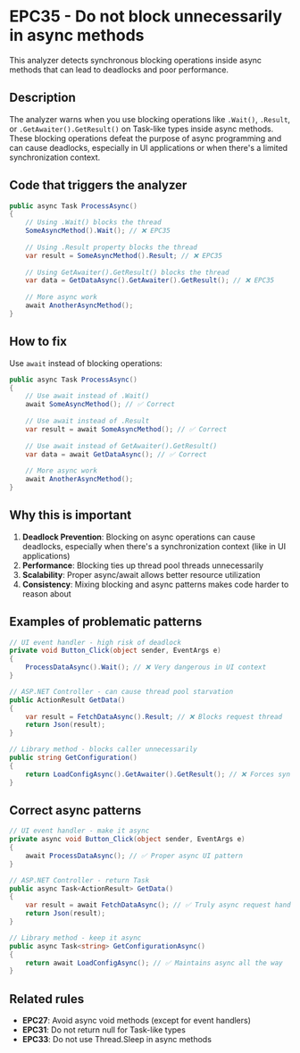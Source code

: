 # EPC35 - Do not block unnecessarily in async methods

This analyzer detects synchronous blocking operations inside async methods that can lead to deadlocks and poor performance.

## Description

The analyzer warns when you use blocking operations like `.Wait()`, `.Result`, or `.GetAwaiter().GetResult()` on Task-like types inside async methods. These blocking operations defeat the purpose of async programming and can cause deadlocks, especially in UI applications or when there's a limited synchronization context.

## Code that triggers the analyzer

```csharp
public async Task ProcessAsync()
{
    // Using .Wait() blocks the thread
    SomeAsyncMethod().Wait(); // ❌ EPC35
    
    // Using .Result property blocks the thread
    var result = SomeAsyncMethod().Result; // ❌ EPC35
    
    // Using GetAwaiter().GetResult() blocks the thread
    var data = GetDataAsync().GetAwaiter().GetResult(); // ❌ EPC35
    
    // More async work
    await AnotherAsyncMethod();
}
```

## How to fix

Use `await` instead of blocking operations:

```csharp
public async Task ProcessAsync()
{
    // Use await instead of .Wait()
    await SomeAsyncMethod(); // ✅ Correct
    
    // Use await instead of .Result
    var result = await SomeAsyncMethod(); // ✅ Correct
    
    // Use await instead of GetAwaiter().GetResult()
    var data = await GetDataAsync(); // ✅ Correct
    
    // More async work
    await AnotherAsyncMethod();
}
```

## Why this is important

1. **Deadlock Prevention**: Blocking on async operations can cause deadlocks, especially when there's a synchronization context (like in UI applications)
2. **Performance**: Blocking ties up thread pool threads unnecessarily
3. **Scalability**: Proper async/await allows better resource utilization
4. **Consistency**: Mixing blocking and async patterns makes code harder to reason about

## Examples of problematic patterns

```csharp
// UI event handler - high risk of deadlock
private void Button_Click(object sender, EventArgs e)
{
    ProcessDataAsync().Wait(); // ❌ Very dangerous in UI context
}

// ASP.NET Controller - can cause thread pool starvation
public ActionResult GetData()
{
    var result = FetchDataAsync().Result; // ❌ Blocks request thread
    return Json(result);
}

// Library method - blocks caller unnecessarily
public string GetConfiguration()
{
    return LoadConfigAsync().GetAwaiter().GetResult(); // ❌ Forces synchronous behavior
}
```

## Correct async patterns

```csharp
// UI event handler - make it async
private async void Button_Click(object sender, EventArgs e)
{
    await ProcessDataAsync(); // ✅ Proper async UI pattern
}

// ASP.NET Controller - return Task
public async Task<ActionResult> GetData()
{
    var result = await FetchDataAsync(); // ✅ Truly async request handling
    return Json(result);
}

// Library method - keep it async
public async Task<string> GetConfigurationAsync()
{
    return await LoadConfigAsync(); // ✅ Maintains async all the way
}
```

## Related rules

- **EPC27**: Avoid async void methods (except for event handlers)
- **EPC31**: Do not return null for Task-like types
- **EPC33**: Do not use Thread.Sleep in async methods
